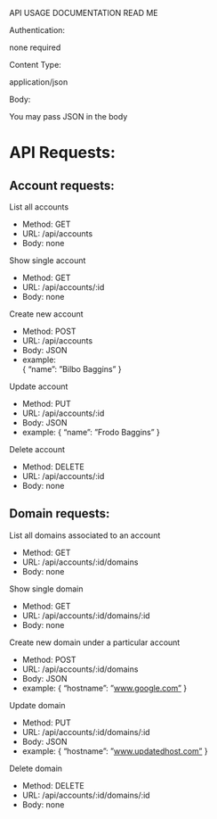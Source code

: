 API USAGE DOCUMENTATION
READ ME

Authentication:

none required


Content Type:

application/json


Body:

You may pass JSON in the body
  


API Requests:
=============

Account requests:
----------------

List all accounts

+ Method: GET
+ URL: /api/accounts
+ Body: none

Show single account

+ Method: GET
+ URL: /api/accounts/:id
+ Body: none

Create new account

+ Method: POST
+ URL: /api/accounts
+ Body: JSON
+ example: 	
	{
	“name”: ”Bilbo Baggins”
	}

Update account

+ Method: PUT
+ URL: /api/accounts/:id
+ Body: JSON
+ example:
	{
	“name”: ”Frodo Baggins”
	}

Delete account

+ Method: DELETE
+ URL: /api/accounts/:id
+ Body: none

Domain requests:
---------------

List all domains associated to an account

+ Method: GET
+ URL: /api/accounts/:id/domains
+ Body: none

Show single domain

+ Method: GET
+ URL: /api/accounts/:id/domains/:id
+ Body: none

Create new domain under a particular account

+ Method: POST
+ URL: /api/accounts/:id/domains
+ Body: JSON
+ example:
	{
	“hostname”: ”www.google.com”
	}

Update domain

+ Method: PUT
+ URL: /api/accounts/:id/domains/:id
+ Body: JSON
+ example:
	{
	“hostname”: ”www.updatedhost.com”
	}

Delete domain

+ Method: DELETE
+ URL: /api/accounts/:id/domains/:id
+ Body: none
